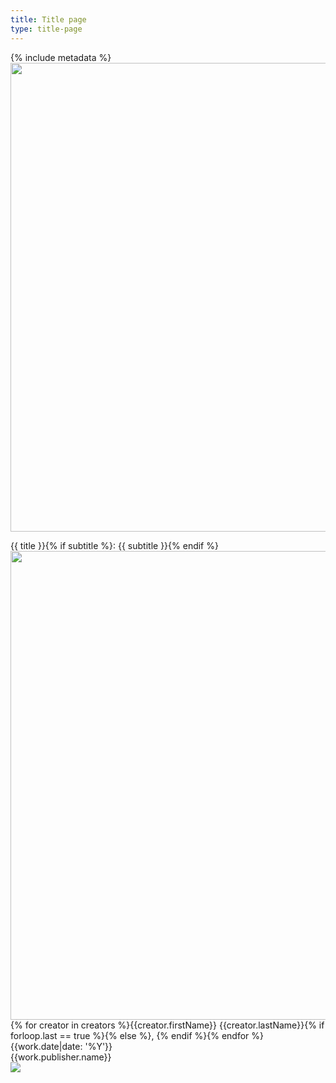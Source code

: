 ```yaml
---
title: Title page
type: title-page
---
```

{% include metadata %}
<img src="{{site.baseurl}}/images/image-cover.jpg" alt="" style="width:750px;height:auto;">
<div class="title-page-title">{{ title }}{% if subtitle %}: {{ subtitle }}{% endif %}</div>
<img src="{{site.baseurl}}/images/image-cover.jpg" alt="" style="width:750px;height:auto;">
<div class="title-page-creators">{% for creator in creators %}{{creator.firstName}} {{creator.lastName}}{% if forloop.last == true %}{% else %}, {% endif %}{% endfor %}</div>

<div class="title-page-bottom-wrapper">
  <div class="title-page-date">{{work.date|date: '%Y'}}</div>
  <div class="title-page-publisher">{{work.publisher.name}}</div>
  <img class="title-page-publisher-logo" src="{{ site.baseurl }}/images/{{work.publisher.logo}}">
</div>
